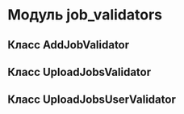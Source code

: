 # Модуль job_validators



## Класс AddJobValidator



## Класс UploadJobsValidator



## Класс UploadJobsUserValidator

